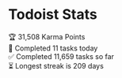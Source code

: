 
# Todoist Stats

<!-- TODO-IST:START -->
🏆  31,508 Karma Points           
🌸  Completed 11 tasks today           
✅  Completed 11,659 tasks so far           
⏳  Longest streak is 209 days
<!-- TODO-IST:END -->
